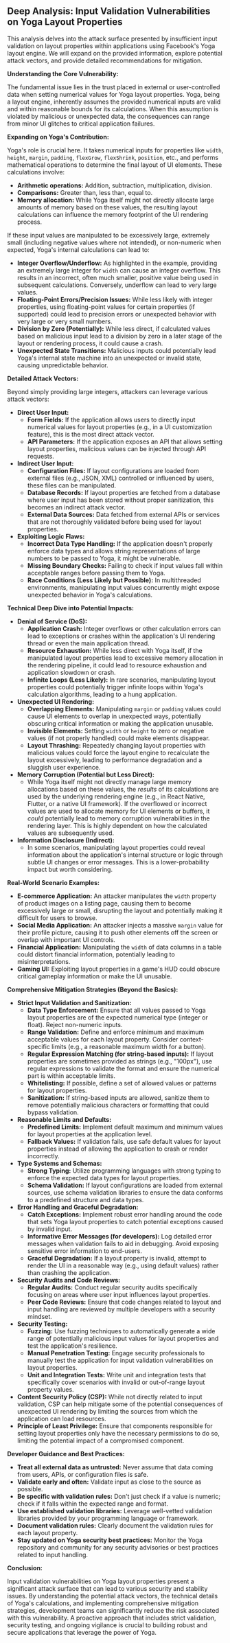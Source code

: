 ## Deep Analysis: Input Validation Vulnerabilities on Yoga Layout Properties

This analysis delves into the attack surface presented by insufficient input validation on layout properties within applications using Facebook's Yoga layout engine. We will expand on the provided information, explore potential attack vectors, and provide detailed recommendations for mitigation.

**Understanding the Core Vulnerability:**

The fundamental issue lies in the trust placed in external or user-controlled data when setting numerical values for Yoga layout properties. Yoga, being a layout engine, inherently assumes the provided numerical inputs are valid and within reasonable bounds for its calculations. When this assumption is violated by malicious or unexpected data, the consequences can range from minor UI glitches to critical application failures.

**Expanding on Yoga's Contribution:**

Yoga's role is crucial here. It takes numerical inputs for properties like `width`, `height`, `margin`, `padding`, `flexGrow`, `flexShrink`, `position`, etc., and performs mathematical operations to determine the final layout of UI elements. These calculations involve:

* **Arithmetic operations:** Addition, subtraction, multiplication, division.
* **Comparisons:** Greater than, less than, equal to.
* **Memory allocation:**  While Yoga itself might not directly allocate large amounts of memory based on these values, the resulting layout calculations can influence the memory footprint of the UI rendering process.

If these input values are manipulated to be excessively large, extremely small (including negative values where not intended), or non-numeric when expected, Yoga's internal calculations can lead to:

* **Integer Overflow/Underflow:**  As highlighted in the example, providing an extremely large integer for `width` can cause an integer overflow. This results in an incorrect, often much smaller, positive value being used in subsequent calculations. Conversely, underflow can lead to very large values.
* **Floating-Point Errors/Precision Issues:** While less likely with integer properties, using floating-point values for certain properties (if supported) could lead to precision errors or unexpected behavior with very large or very small numbers.
* **Division by Zero (Potentially):** While less direct, if calculated values based on malicious input lead to a division by zero in a later stage of the layout or rendering process, it could cause a crash.
* **Unexpected State Transitions:** Malicious inputs could potentially lead Yoga's internal state machine into an unexpected or invalid state, causing unpredictable behavior.

**Detailed Attack Vectors:**

Beyond simply providing large integers, attackers can leverage various attack vectors:

* **Direct User Input:**
    * **Form Fields:** If the application allows users to directly input numerical values for layout properties (e.g., in a UI customization feature), this is the most direct attack vector.
    * **API Parameters:**  If the application exposes an API that allows setting layout properties, malicious values can be injected through API requests.
* **Indirect User Input:**
    * **Configuration Files:** If layout configurations are loaded from external files (e.g., JSON, XML) controlled or influenced by users, these files can be manipulated.
    * **Database Records:** If layout properties are fetched from a database where user input has been stored without proper sanitization, this becomes an indirect attack vector.
    * **External Data Sources:** Data fetched from external APIs or services that are not thoroughly validated before being used for layout properties.
* **Exploiting Logic Flaws:**
    * **Incorrect Data Type Handling:** If the application doesn't properly enforce data types and allows string representations of large numbers to be passed to Yoga, it might be vulnerable.
    * **Missing Boundary Checks:** Failing to check if input values fall within acceptable ranges before passing them to Yoga.
    * **Race Conditions (Less Likely but Possible):** In multithreaded environments, manipulating input values concurrently might expose unexpected behavior in Yoga's calculations.

**Technical Deep Dive into Potential Impacts:**

* **Denial of Service (DoS):**
    * **Application Crash:** Integer overflows or other calculation errors can lead to exceptions or crashes within the application's UI rendering thread or even the main application thread.
    * **Resource Exhaustion:** While less direct with Yoga itself, if the manipulated layout properties lead to excessive memory allocation in the rendering pipeline, it could lead to resource exhaustion and application slowdown or crash.
    * **Infinite Loops (Less Likely):**  In rare scenarios, manipulating layout properties could potentially trigger infinite loops within Yoga's calculation algorithms, leading to a hung application.
* **Unexpected UI Rendering:**
    * **Overlapping Elements:**  Manipulating `margin` or `padding` values could cause UI elements to overlap in unexpected ways, potentially obscuring critical information or making the application unusable.
    * **Invisible Elements:** Setting `width` or `height` to zero or negative values (if not properly handled) could make elements disappear.
    * **Layout Thrashing:** Repeatedly changing layout properties with malicious values could force the layout engine to recalculate the layout excessively, leading to performance degradation and a sluggish user experience.
* **Memory Corruption (Potential but Less Direct):**
    * While Yoga itself might not directly manage large memory allocations based on these values, the *results* of its calculations are used by the underlying rendering engine (e.g., in React Native, Flutter, or a native UI framework). If the overflowed or incorrect values are used to allocate memory for UI elements or buffers, it *could* potentially lead to memory corruption vulnerabilities in the rendering layer. This is highly dependent on how the calculated values are subsequently used.
* **Information Disclosure (Indirect):**
    * In some scenarios, manipulating layout properties could reveal information about the application's internal structure or logic through subtle UI changes or error messages. This is a lower-probability impact but worth considering.

**Real-World Scenario Examples:**

* **E-commerce Application:** An attacker manipulates the `width` property of product images on a listing page, causing them to become excessively large or small, disrupting the layout and potentially making it difficult for users to browse.
* **Social Media Application:**  An attacker injects a massive `margin` value for their profile picture, causing it to push other elements off the screen or overlap with important UI controls.
* **Financial Application:**  Manipulating the `width` of data columns in a table could distort financial information, potentially leading to misinterpretations.
* **Gaming UI:**  Exploiting layout properties in a game's HUD could obscure critical gameplay information or make the UI unusable.

**Comprehensive Mitigation Strategies (Beyond the Basics):**

* **Strict Input Validation and Sanitization:**
    * **Data Type Enforcement:** Ensure that all values passed to Yoga layout properties are of the expected numerical type (integer or float). Reject non-numeric inputs.
    * **Range Validation:** Define and enforce minimum and maximum acceptable values for each layout property. Consider context-specific limits (e.g., a reasonable maximum width for a button).
    * **Regular Expression Matching (for string-based inputs):** If layout properties are sometimes provided as strings (e.g., "100px"), use regular expressions to validate the format and ensure the numerical part is within acceptable limits.
    * **Whitelisting:** If possible, define a set of allowed values or patterns for layout properties.
    * **Sanitization:**  If string-based inputs are allowed, sanitize them to remove potentially malicious characters or formatting that could bypass validation.
* **Reasonable Limits and Defaults:**
    * **Predefined Limits:**  Implement default maximum and minimum values for layout properties at the application level.
    * **Fallback Values:**  If validation fails, use safe default values for layout properties instead of allowing the application to crash or render incorrectly.
* **Type Systems and Schemas:**
    * **Strong Typing:** Utilize programming languages with strong typing to enforce the expected data types for layout properties.
    * **Schema Validation:** If layout configurations are loaded from external sources, use schema validation libraries to ensure the data conforms to a predefined structure and data types.
* **Error Handling and Graceful Degradation:**
    * **Catch Exceptions:** Implement robust error handling around the code that sets Yoga layout properties to catch potential exceptions caused by invalid input.
    * **Informative Error Messages (for developers):**  Log detailed error messages when validation fails to aid in debugging. Avoid exposing sensitive error information to end-users.
    * **Graceful Degradation:** If a layout property is invalid, attempt to render the UI in a reasonable way (e.g., using default values) rather than crashing the application.
* **Security Audits and Code Reviews:**
    * **Regular Audits:** Conduct regular security audits specifically focusing on areas where user input influences layout properties.
    * **Peer Code Reviews:** Ensure that code changes related to layout and input handling are reviewed by multiple developers with a security mindset.
* **Security Testing:**
    * **Fuzzing:** Use fuzzing techniques to automatically generate a wide range of potentially malicious input values for layout properties and test the application's resilience.
    * **Manual Penetration Testing:**  Engage security professionals to manually test the application for input validation vulnerabilities on layout properties.
    * **Unit and Integration Tests:** Write unit and integration tests that specifically cover scenarios with invalid or out-of-range layout property values.
* **Content Security Policy (CSP):** While not directly related to input validation, CSP can help mitigate some of the potential consequences of unexpected UI rendering by limiting the sources from which the application can load resources.
* **Principle of Least Privilege:** Ensure that components responsible for setting layout properties only have the necessary permissions to do so, limiting the potential impact of a compromised component.

**Developer Guidance and Best Practices:**

* **Treat all external data as untrusted:**  Never assume that data coming from users, APIs, or configuration files is safe.
* **Validate early and often:**  Validate input as close to the source as possible.
* **Be specific with validation rules:**  Don't just check if a value is numeric; check if it falls within the expected range and format.
* **Use established validation libraries:** Leverage well-vetted validation libraries provided by your programming language or framework.
* **Document validation rules:** Clearly document the validation rules for each layout property.
* **Stay updated on Yoga security best practices:**  Monitor the Yoga repository and community for any security advisories or best practices related to input handling.

**Conclusion:**

Input validation vulnerabilities on Yoga layout properties present a significant attack surface that can lead to various security and stability issues. By understanding the potential attack vectors, the technical details of Yoga's calculations, and implementing comprehensive mitigation strategies, development teams can significantly reduce the risk associated with this vulnerability. A proactive approach that includes strict validation, security testing, and ongoing vigilance is crucial to building robust and secure applications that leverage the power of Yoga.
